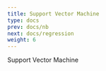 ```yaml
---
title: Support Vector Machine
type: docs
prev: docs/nb
next: docs/regression
weight: 6
---
```


Support Vector Machine

